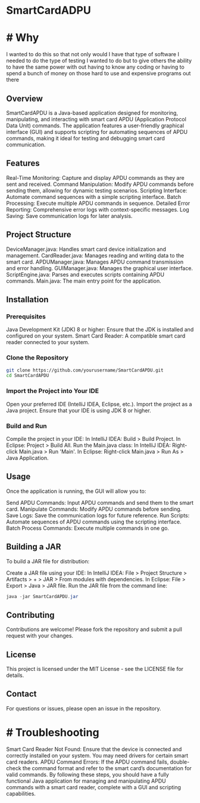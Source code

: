 # SmartCardADPU
  # # Why
  I wanted to do this so that not only would I have that type of software I needed to do the type of testing I wanted to do but to give others the ability to have the same power with out having to know any coding or having to spend a bunch of money on those hard to use and expensive programs out there

## Overview
SmartCardAPDU is a Java-based application designed for monitoring, manipulating, and interacting with smart card APDU (Application Protocol Data Unit) commands. The application features a user-friendly graphical interface (GUI) and supports scripting for automating sequences of APDU commands, making it ideal for testing and debugging smart card communication.

## Features
Real-Time Monitoring: Capture and display APDU commands as they are sent and received.
Command Manipulation: Modify APDU commands before sending them, allowing for dynamic testing scenarios.
Scripting Interface: Automate command sequences with a simple scripting interface.
Batch Processing: Execute multiple APDU commands in sequence.
Detailed Error Reporting: Comprehensive error logs with context-specific messages.
Log Saving: Save communication logs for later analysis.
## Project Structure
DeviceManager.java: Handles smart card device initialization and management.
CardReader.java: Manages reading and writing data to the smart card.
APDUManager.java: Manages APDU command transmission and error handling.
GUIManager.java: Manages the graphical user interface.
ScriptEngine.java: Parses and executes scripts containing APDU commands.
Main.java: The main entry point for the application.
## Installation
### Prerequisites
Java Development Kit (JDK) 8 or higher: Ensure that the JDK is installed and configured on your system.
Smart Card Reader: A compatible smart card reader connected to your system.
### Clone the Repository
```bash
git clone https://github.com/yourusername/SmartCardAPDU.git
cd SmartCardAPDU
```
### Import the Project into Your IDE
Open your preferred IDE (IntelliJ IDEA, Eclipse, etc.).
Import the project as a Java project.
Ensure that your IDE is using JDK 8 or higher.
### Build and Run
Compile the project in your IDE:
In IntelliJ IDEA: Build > Build Project.
In Eclipse: Project > Build All.
Run the Main.java class:
In IntelliJ IDEA: Right-click Main.java > Run 'Main'.
In Eclipse: Right-click Main.java > Run As > Java Application.
## Usage
Once the application is running, the GUI will allow you to:

Send APDU Commands: Input APDU commands and send them to the smart card.
Manipulate Commands: Modify APDU commands before sending.
Save Logs: Save the communication logs for future reference.
Run Scripts: Automate sequences of APDU commands using the scripting interface.
Batch Process Commands: Execute multiple commands in one go.
## Building a JAR
To build a JAR file for distribution:

Create a JAR file using your IDE:
In IntelliJ IDEA: File > Project Structure > Artifacts > + > JAR > From modules with dependencies.
In Eclipse: File > Export > Java > JAR file.
Run the JAR file from the command line:
```Java
java -jar SmartCardAPDU.jar
```
## Contributing
Contributions are welcome! Please fork the repository and submit a pull request with your changes.

## License
This project is licensed under the MIT License - see the LICENSE file for details.

## Contact
For questions or issues, please open an issue in the repository.
# # Troubleshooting
Smart Card Reader Not Found: Ensure that the device is connected and correctly installed on your system. You may need drivers for certain smart card readers.
APDU Command Errors: If the APDU command fails, double-check the command format and refer to the smart card’s documentation for valid commands.
By following these steps, you should have a fully functional Java application for managing and manipulating APDU commands with a smart card reader, complete with a GUI and scripting capabilities.

